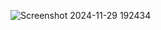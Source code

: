 ![Screenshot 2024-11-29 192434](https://github.com/user-attachments/assets/e8c8c9fc-6587-4801-8de2-9d73b3a78a90)

